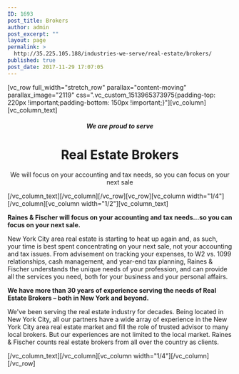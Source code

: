 ```yaml
---
ID: 1693
post_title: Brokers
author: admin
post_excerpt: ""
layout: page
permalink: >
  http://35.225.105.188/industries-we-serve/real-estate/brokers/
published: true
post_date: 2017-11-29 17:07:05
---
```

[vc_row full_width="stretch_row" parallax="content-moving" parallax_image="2119" css=".vc_custom_1513965373975{padding-top: 220px !important;padding-bottom: 150px !important;}"][vc_column][vc_column_text]
<h5 style="text-align: center;">We are proud to serve</h5>
<h1 style="text-align: center;">Real Estate Brokers</h1>
<p style="text-align: center;">We will focus on your accounting and tax needs, so you can focus on your next sale</p>
[/vc_column_text][/vc_column][/vc_row][vc_row][vc_column width="1/4"][/vc_column][vc_column width="1/2"][vc_column_text]
<p style="font-weight: 400;"><b><strong>Raines &amp; Fischer will focus on your accounting and tax needs…so you can focus on your next sale.</strong></b></p>
<p style="font-weight: 400;">New York City area real estate is starting to heat up again and, as such, your time is best spent concentrating on your next sale, not your accounting and tax issues. From advisement on tracking your expenses, to W2 vs. 1099 relationships, cash management, and year-end tax planning, Raines &amp; Fischer understands the unique needs of your profession, and can provide all the services you need, both for your business and your personal affairs.</p>
<p style="font-weight: 400;"><b><strong>We have more than 30 years of experience serving the needs of Real Estate Brokers – both in New York and beyond.</strong></b></p>
<p style="font-weight: 400;">We've been serving the real estate industry for decades. Being located in New York City, all our partners have a wide array of experience in the New York City area real estate market and fill the role of trusted advisor to many local brokers. But our experiences are not limited to the local market. Raines &amp; Fischer counts real estate brokers from all over the country as clients.</p>
[/vc_column_text][/vc_column][vc_column width="1/4"][/vc_column][/vc_row]